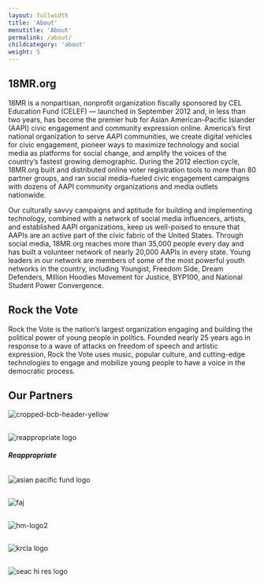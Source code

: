 ```yaml
---
layout: fullwidth
title: 'About'
menutitle: 'About'
permalink: /about/
childcategory: 'about'
weight: 5
---
```


## 18MR.org

18MR is a nonpartisan, nonprofit organization fiscally sponsored by CEL Education Fund (CELEF) — launched in September 2012 and, in less than two years, has become the premier hub for Asian American–Pacific Islander (AAPI) civic engagement and community expression online. America’s first national organization to serve AAPI communities, we create digital vehicles for civic engagement, pioneer ways to maximize technology and social media as platforms for social change, and amplify the voices of the country’s fastest growing demographic. During the 2012 election cycle, 18MR.org built and distributed online voter registration tools to more than 80 partner groups, and ran social media–fueled civic engagement campaigns with dozens of AAPI community organizations and media outlets nationwide.

Our culturally savvy campaigns and aptitude for building and implementing technology, combined with a network of social media influencers, artists, and established AAPI organizations, keep us well-poised to ensure that AAPIs are an active part of the civic fabric of the United States. Through social media, 18MR.org reaches more than 35,000 people every day and has built a volunteer network of nearly 20,000 AAPIs in every state. Young leaders in our network are members of some of the most powerful youth networks in the country, including Youngist, Freedom Side, Dream Defenders, Million Hoodies Movement for Justice, BYP100, and National Student Power Convergence.

## Rock the Vote

Rock the Vote is the nation’s largest organization engaging and building the political power of young people in politics. Founded nearly 25 years ago in response to a wave of attacks on freedom of speech and artistic expression, Rock the Vote uses music, popular culture, and cutting-edge technologies to engage and mobilize young people to have a voice in the democratic process.

## Our Partners

![cropped-bcb-header-yellow](https://cloud.githubusercontent.com/assets/8837586/4464543/83f7f9dc-48d4-11e4-8cc6-2de41a702b87.jpg)
##
![reappropriate logo](https://cloud.githubusercontent.com/assets/8837586/4551861/eef8abac-4e77-11e4-96f4-709f542b12df.jpg)
###### **Reappropriate**
##
![asian pacific fund logo](https://cloud.githubusercontent.com/assets/8837586/4580681/b4dde484-4fd8-11e4-9abd-58f736e51f40.jpg)
##
![faj](https://cloud.githubusercontent.com/assets/8837586/4580775/b54f5352-4fd9-11e4-9a2c-62217a401242.jpg)
##
![hm-logo2](https://cloud.githubusercontent.com/assets/8837586/4580812/2ea40a86-4fda-11e4-9904-c61caa2c4161.png)
##
![krcla logo](https://cloud.githubusercontent.com/assets/8837586/4580826/5dc30718-4fda-11e4-95e8-7af81087faa9.jpg)
##
![seac hi res logo](https://cloud.githubusercontent.com/assets/8837586/4580844/8d574200-4fda-11e4-86ec-a09848405e88.png)

